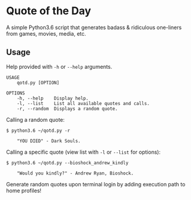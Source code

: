 # Quote of the Day
A simple Python3.6 script that generates badass & ridiculous one-liners from games, movies, media, etc.

## Usage
Help provided with ```-h``` or ```--help``` arguments.

```
USAGE
    qotd.py [OPTION]

OPTIONS
    -h, --help    Display help.
    -l, --list    List all available quotes and calls.
    -r, --random  Displays a random quote.
```

Calling a random quote:
```
$ python3.6 ~/qotd.py -r 

    "YOU DIED" - Dark Souls.
```

Calling a specific quote (view list with ```-l``` or ```--list``` for options):
```
$ python3.6 ~/qotd.py --bioshock_andrew_kindly

    "Would you kindly?" - Andrew Ryan, Bioshock.
```

Generate random quotes upon terminal login by adding execution path to home profiles!

